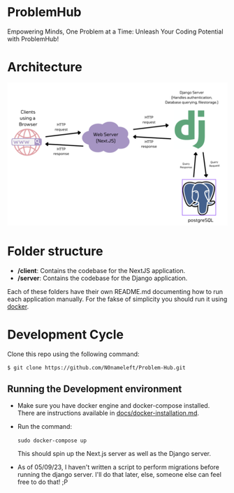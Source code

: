 # ProblemHub

Empowering Minds, One Problem at a Time: Unleash Your Coding Potential with ProblemHub!

# Architecture
![Architecture](static/images/architecture.png)

# Folder structure

- **/client**: Contains the codebase for the NextJS application.
- **/server**: Contains the codebase for the Django application.

Each of these folders have their own README.md documenting how to run each application manually. For the fakse of simplicity you should run it using [docker](#running-the-development-environment).


# Development Cycle
Clone this repo using the following command:
```
$ git clone https://github.com/N0nameleft/Problem-Hub.git
```

## Running the Development environment

- Make sure you have docker engine and docker-compose installed. There are instructions available in [docs/docker-installation.md](docs/docker-installation.md).
- Run the command:

    ```sudo docker-compose up```

    This should spin up the Next.js server as well as the Django server.

- As of 05/09/23, I haven't written a script to perform migrations before running the django server. I'll do that later, else, someone else can feel free to do that! ;P
